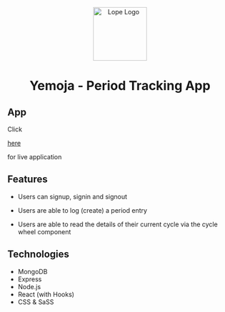 <p align="center">
  <a href="https://www.lopeariyo.dev/ ">
    <img alt="Lope Logo" src="https://pbs.twimg.com/profile_images/1248697046883762176/A80erP3V_400x400.png" width="120" />
  </a>
</p>
<h1 align="center">
  Yemoja - Period Tracking App 
</h1>

## App

Click <a href="https://yemoja.netlify.com/ "><p> here</p> </a> for live application

<!-- ## Video Demo

A preview of all current functionality is here -->

## Features

-   Users can signup, signin and signout
<!-- -   Users can edit their details -->
-   Users are able to log (create) a period entry
<!-- -   Users are able to create a new cycle -->
-   Users are able to read the details of their current cycle via the cycle wheel component
    <!-- -   Users are able to read details of their past cycles via the calendar component -->
    <!-- -   Users can update a period entry -->
    <!-- -   Users can delete a period entry -->
    <!-- -   Users can delete a cycle -->

## Technologies

-   MongoDB
-   Express
-   Node.js
-   React (with Hooks)
-   CSS & SaSS

